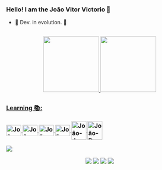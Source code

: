 ### Hello! I am the João Vitor Victorio 👋
- 🌱 Dev. in evolution. 🚀
<!--- 👨🏻‍💻 Follow the development of **[my portfólio.](https://joaovitorvictorio.github.io/Portfolio/)** -->

##
<div align="center">
  <a href="https://github.com/JoaoVitorVictorio">
  <img height="150em" src="https://github-readme-stats.vercel.app/api?username=JoaoVitorVictorio&show_icons=true&theme=dark&include_all_commits=true&count_private=true"/>
  <img height="150em" src="https://github-readme-stats.vercel.app/api/top-langs/?username=JoaoVitorVictorio&layout=compact&langs_count=7&theme=dark&include_all_commits=true&count_private=true"/>
</div>

##
  <h3>Learning 📚:
  <div style="display: inline_block" /*align="center"*/><br>
  <a href="https://www.w3.org/html/" target="_blank"><img align="center" alt="João-HTML" height="30" width="40" src="https://icongr.am/devicon/html5-original.svg?size=128&color=currentColor">
   <a href="https://www.w3schools.com/css/" target="_blank"><img align="center" alt="João-CSS" height="30" width="40" src="https://icongr.am/devicon/css3-original.svg?size=128&color=currentColor">
  <a href="https://developer.mozilla.org/en-US/docs/Web/JavaScript" target="_blank"><img align="center" alt="João-JS" height="30" width="40" src="https://icongr.am/devicon/javascript-original.svg?size=128&color=currentColor">
  <a href="https://www.python.org" target="_blank"><img align="center" alt="João-Python" height="30" width="40" src="https://icongr.am/devicon/python-original.svg?size=128&color=currentColor"/>
  <a href="https://www.java.com/pt-BR/" target="_blank"><img align="center" alt="João-Java" height="50" width="40" src="https://icongr.am/devicon/java-original-wordmark.svg?size=128&color=currentColor"/>
  <a href="https://www.docker.com/" target="_blank"><img align="center" alt="João-Docker" height="50" width="40" src="https://icongr.am/devicon/docker-original-wordmark.svg?size=128&color=currentColor"/>
    
  <!-- <a href="https://www.php.net/" target="_blank"><img align="center" alt="João-PHP" height="40" width="50" src="https://cdn.jsdelivr.net/gh/devicons/devicon/icons/php/php-plain.svg"/> -->
  
</div>

<img src="https://user-images.githubusercontent.com/73097560/115834477-dbab4500-a447-11eb-908a-139a6edaec5c.gif"></a>
  <div align="center">
   <a href = "mailto:joaovitorvictorio@gmail.com"><img src="https://img.shields.io/badge/Gmail-D14836?style=for-the-badge&logo=gmail&logoColor=white" target="_blank"></a>
    <a href="https://instagram.com/joao.vitor.v" target="_blank"><img src="https://img.shields.io/badge/-Instagram-%23E4405F?style=for-the-badge&logo=instagram&logoColor=white" target="_blank"></a>
  <a href="https://www.linkedin.com/in/jo%C3%A3o-vitor-victorio-0648a116b/" target="_blank"><img src="https://img.shields.io/badge/-LinkedIn-%230077B5?style=for-the-badge&logo=linkedin&logoColor=white" target="_blank"></a>
 <!-- <a href="https://joaovitorvictorio.github.io/Portfolio/" target="_blank"><img src="https://img.shields.io/badge/portfólio-grey?style=for-the-badge&logo=About.me&logoColor=black"></a> -->
  <a href="https://wa.me/5543996719910" target="_blank"><img src="https://img.shields.io/badge/WhatsApp-25D366?style=for-the-badge&logo=whatsapp&logoColor=white" target="_blank"></a>
</div>
